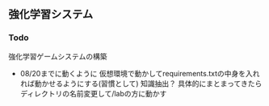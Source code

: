 ## 強化学習システム


### Todo
強化学習ゲームシステムの構築
- 08/20までに動くように
仮想環境で動かしてrequirements.txtの中身を入れれば動かせるようにする(習慣として)
知識抽出？
具体的にまとまってきたらディレクトリの名前変更して/labの方に動かす
